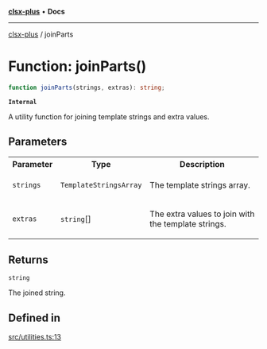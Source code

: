 [**clsx-plus**](README.md) • **Docs**

---

[clsx-plus](README.md) / joinParts

# Function: joinParts()

```ts
function joinParts(strings, extras): string;
```

**`Internal`**

A utility function for joining template strings and extra values.

## Parameters

<table>
<tr>
<th>Parameter</th>
<th>Type</th>
<th>Description</th>
</tr>
<tr>
<td>

`strings`

</td>
<td>

`TemplateStringsArray`

</td>
<td>

The template strings array.

</td>
</tr>
<tr>
<td>

`extras`

</td>
<td>

`string`\[]

</td>
<td>

The extra values to join with the template strings.

</td>
</tr>
</table>

## Returns

`string`

The joined string.

## Defined in

[src/utilities.ts:13](https://github.com/HoodieCollin/clsx-plus/blob/4d55252443bab37590ad84a6e45f55cb4343cd0f/src/utilities.ts#L13)
